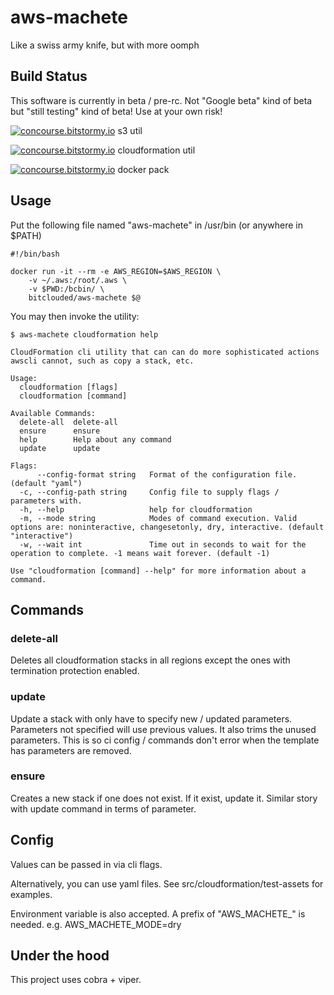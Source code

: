 # aws-machete
Like a swiss army knife, but with more oomph

## Build Status
This software is currently in beta / pre-rc. Not "Google beta" kind of beta but "still testing" kind of beta! Use at your own risk!

[![concourse.bitstormy.io](https://concourse.bitstormy.io/api/v1/pipelines/aws-machete/jobs/build-cloudformation/badge)](https://concourse.bitstormy.io/teams/main/pipelines/aws-machete) s3 util

[![concourse.bitstormy.io](https://concourse.bitstormy.io/api/v1/pipelines/aws-machete/jobs/build-s3/badge)](https://concourse.bitstormy.io/teams/main/pipelines/aws-machete) cloudformation util

[![concourse.bitstormy.io](https://concourse.bitstormy.io/api/v1/pipelines/aws-machete/jobs/docker-build/badge)](https://concourse.bitstormy.io/teams/main/pipelines/aws-machete) docker pack

## Usage

Put the following file named "aws-machete" in /usr/bin (or anywhere in $PATH)

~~~
#!/bin/bash

docker run -it --rm -e AWS_REGION=$AWS_REGION \
    -v ~/.aws:/root/.aws \
    -v $PWD:/bcbin/ \
    bitclouded/aws-machete $@
~~~

You may then invoke the utility:

~~~
$ aws-machete cloudformation help

CloudFormation cli utility that can can do more sophisticated actions awscli cannot, such as copy a stack, etc.

Usage:
  cloudformation [flags]
  cloudformation [command]

Available Commands:
  delete-all  delete-all
  ensure      ensure
  help        Help about any command
  update      update

Flags:
      --config-format string   Format of the configuration file. (default "yaml")
  -c, --config-path string     Config file to supply flags / parameters with.
  -h, --help                   help for cloudformation
  -m, --mode string            Modes of command execution. Valid options are: noninteractive, changesetonly, dry, interactive. (default "interactive")
  -w, --wait int               Time out in seconds to wait for the operation to complete. -1 means wait forever. (default -1)

Use "cloudformation [command] --help" for more information about a command.
~~~


## Commands

### delete-all

Deletes all cloudformation stacks in all regions except the ones with termination protection enabled.

### update

Update a stack with only have to specify new / updated parameters. Parameters not specified will use previous values. It also trims the unused parameters. This is so ci config / commands don't error when the template has parameters are removed.

### ensure

Creates a new stack if one does not exist. If it exist, update it. Similar story with update command in terms of parameter.

## Config

Values can be passed in via cli flags.

Alternatively, you can use yaml files. See src/cloudformation/test-assets for examples.

Environment variable is also accepted. A prefix of "AWS_MACHETE_" is needed. e.g. AWS_MACHETE_MODE=dry

## Under the hood

This project uses cobra + viper.
